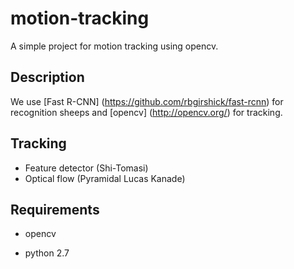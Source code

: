 # motion-tracking
A simple project for motion tracking using opencv. 

Description
-----
We use [Fast R-CNN] (https://github.com/rbgirshick/fast-rcnn) for recognition sheeps and [opencv] (http://opencv.org/) for tracking.

Tracking
------
* Feature detector (Shi-Tomasi)
* Optical flow (Pyramidal Lucas Kanade)

Requirements
------

* opencv 

* python 2.7
